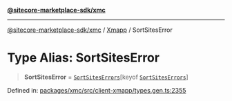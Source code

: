 [**@sitecore-marketplace-sdk/xmc**](../../../../README.md)

***

[@sitecore-marketplace-sdk/xmc](../../../../README.md) / [Xmapp](../README.md) / SortSitesError

# Type Alias: SortSitesError

> **SortSitesError** = [`SortSitesErrors`](SortSitesErrors.md)\[keyof [`SortSitesErrors`](SortSitesErrors.md)\]

Defined in: [packages/xmc/src/client-xmapp/types.gen.ts:2355](https://github.com/Sitecore/marketplace-sdk/blob/main/packages/xmc/src/client-xmapp/types.gen.ts#L2355)
